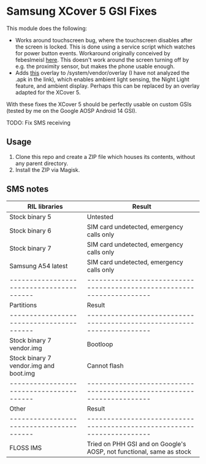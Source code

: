 # Samsung XCover 5 GSI Fixes

This module does the following:
- Works around touchscreen bug, where the touchscreen disables after
  the screen is locked. This is done using a service script which
  watches for power button events. Workaround originally conceived by
  febeslmeisl
  [here](https://github.com/phhusson/treble_experimentations/issues/2205#issuecomment-1079981168). This
  doesn't work around the screen turning off by e.g. the proximity
  sensor, but makes the phone usable enough.
- Adds
  [this](https://xdaforums.com/t/overlay-enable-night-light-auto-brightness-ambient-display-more-on-treble-rom.3741965/)
  overlay to /system/vendor/overlay (I have not analyzed the .apk in
  the link), which enables ambient light sensing, the Night Light
  feature, and ambient display. Perhaps this can be replaced by an
  overlay adapted for the XCover 5.

With these fixes the XCover 5 should be perfectly usable on custom
GSIs (tested by me on the Google AOSP Android 14 GSI).

TODO: Fix SMS receiving

## Usage
1. Clone this repo and create a ZIP file which houses its contents,
   without any parent directory.
2. Install the ZIP via Magisk.

## SMS notes
| RIL libraries                          | Result                                                               |
|----------------------------------------|----------------------------------------------------------------------|
| Stock binary 5                         | Untested                                                             |
| Stock binary 6                         | SIM card undetected, emergency calls only                            |
| Stock binary 7                         | SIM card undetected, emergency calls only                            |
| Samsung A54 latest                     | SIM card undetected, emergency calls only                            |
|----------------------------------------|----------------------------------------------------------------------|
| Partitions                             | Result                                                               |
|----------------------------------------|----------------------------------------------------------------------|
| Stock binary 7 vendor.img              | Bootloop                                                             |
| Stock binary 7 vendor.img and boot.img | Cannot flash                                                         |
|----------------------------------------|----------------------------------------------------------------------|
| Other                                  | Result                                                               |
|----------------------------------------|----------------------------------------------------------------------|
| FLOSS IMS                              | Tried on PHH GSI and on Google's AOSP, not functional, same as stock |
